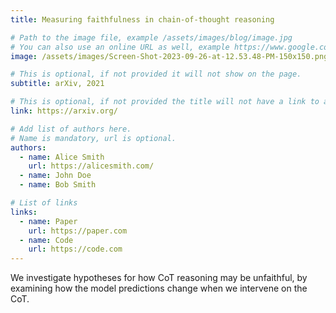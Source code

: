 ```yaml
---
title: Measuring faithfulness in chain-of-thought reasoning

# Path to the image file, example /assets/images/blog/image.jpg
# You can also use an online URL as well, example https://www.google.com/image.jpg
image: /assets/images/Screen-Shot-2023-09-26-at-12.53.48-PM-150x150.png

# This is optional, if not provided it will not show on the page.
subtitle: arXiv, 2021

# This is optional, if not provided the title will not have a link to anywhere
link: https://arxiv.org/

# Add list of authors here.
# Name is mandatory, url is optional.
authors:
  - name: Alice Smith
    url: https://alicesmith.com/
  - name: John Doe
  - name: Bob Smith

# List of links
links:
  - name: Paper
    url: https://paper.com
  - name: Code
    url: https://code.com
---
```


<!--Abstract-->

We investigate hypotheses for how CoT reasoning may be unfaithful, by examining how the model predictions change when we intervene on the CoT.
